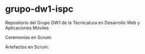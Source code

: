 # grupo-dw1-ispc
Repositorio del Grupo DW1 de la Tecnicatura en Desarrollo Web y Aplicaciones Móviles

Ceremonias en Scrum:

Artefactos en Scrum:

